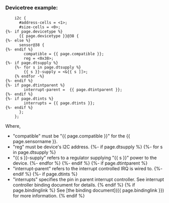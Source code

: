 ### Devicetree example:

```
    i2c {
      #address-cells = <1>;
      #size-cells = <0>;
{%- if page.devicetype %}
      {{ page.devicetype }}@38 {
{%- else %}
      sensor@38 {
{%- endif %}
        compatible = {{ page.compatible }};
        reg = <0x38>;
{%- if page.dtsupply %}
    {%- for s in page.dtsupply %}
        {{ s }}-supply = <&{{ s ]]>;
    {% endfor -%}
{%- endif %}
{%- if page.dtintparent %}
        interrupt-parent =  {{ page.dtintparent }};
{%- endif %}
{%- if page.dtints %}
        interrupts = {{ page.dtints }};
{%- endif %}
      };
    };
```

Where,

- "compatible" must be "{{ page.compatible }}" for the {{ page.sensorname }}.
- "reg" must be device's I2C address.
{%- if page.dtsupply %}
    {%- for s in page.dtsupply %}
- "{{ s }}-supply" refers to a regulator supplying "{{ s }}" power to the device.
    {%- endfor %}
{%- endif %}
{%- if page.dtintparent %}
- "interrupt-parent" refers to the interrupt controlled IRQ is wired to.
{%- endif %}
{%- if page.dtints %}
- "interrupts" specifies the pin in parent interrupt controller. See interrupt controller binding document for details.
{% endif %}
{% if page.bindinglink %}
See [the binding document]({{ page.bindinglink }}) for more information.
{% endif %}
